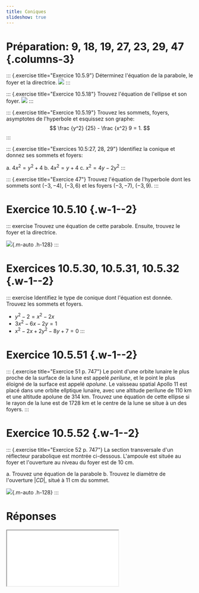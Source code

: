 ```yaml
---
title: Coniques
slideshow: true
---
```


# Préparation: 9, 18, 19, 27, 23, 29, 47 {.columns-3}

::: {.exercise title="Exercice 10.5.9"}
Déterminez l'équation de la parabole, le foyer et la directrice.
![](/images/exercises/10.5.9.png)
:::

::: {.exercise title="Exercice 10.5.18"}
Trouvez l'équation de l'ellipse et son foyer.
![](/images/exercises/10.5.18.png)
:::

::: {.exercise title="Exercice 10.5.19"}
Trouvez les sommets, foyers, asymptotes de l'hyperbole et esquissez son graphe:
$$
\frac {y^2} {25} - \frac {x^2} 9 = 1.
$$
:::

::: {.exercise title="Exercices 10.5:27, 28, 29"}
Identifiez la conique et donnez ses sommets et foyers:

a. $4x^2 = y^2 + 4$
b. $4x^2 = y + 4$
c. $x^2 = 4y - 2y^2$
:::

::: {.exercise title="Exercice 47"}
Trouvez l'équation de l'hyperbole dont les sommets sont $(-3, -4)$, $(-3, 6)$ et
les foyers $(-3, -7)$, $(-3, 9)$.
:::

# Exercice 10.5.10 {.w-1--2}

::: exercise
Trouvez une équation de cette parabole.
Ensuite, trouvez le foyer et la directrice.

![](/images/exercises/10.5.10.png){.m-auto .h-128}
:::

# Exercices 10.5.30, 10.5.31, 10.5.32 {.w-1--2}

::: exercise
Identifiez le type de conique dont l'équation est donnée.
Trouvez les sommets et foyers.

- $y^2 - 2 = x^2 - 2x$
- $3x^2 - 6x - 2y = 1$
- $x^2 - 2x + 2y^2 - 8y + 7 = 0$
:::

# Exercice 10.5.51 {.w-1--2}

::: {.exercise title="Exercice 51 p. 747"}
Le point d'une orbite lunaire le plus proche de la surface de la lune est appelé *perilune*,
et le point le plus éloigné de la surface est appelé *apolune*.
Le vaisseau spatial Apollo 11 est placé dans une orbite ellptique lunaire,
avec une altitude perilune de $110$ km et une altitude apolune de $314$ km.
Trouvez une équation de cette ellipse
si le rayon de la lune est de $1728$ km
et le centre de la lune se situe à un des foyers.
:::

# Exercice 10.5.52 {.w-1--2}

::: {.exercise title="Exercice 52 p. 747"}
La section transversale d'un réflecteur parabolique est montrée ci-dessous.
L'ampoule est située au foyer et l'ouverture au niveau du foyer est de $10$ cm.

a. Trouvez une équation de la parabole
b. Trouvez le diamètre de l'ouverture $|CD|$, situé à $11$ cm du sommet.

![](/images/exercises/10.5.52.png){.m-auto .h-128}
:::

# Réponses

<Iframe class="w-full h-full" src="/documents/pm1c-answers.pdf#page=9" />
